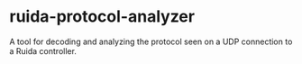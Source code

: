 # ruida-protocol-analyzer
A tool for decoding and analyzing the protocol seen on a UDP connection to a Ruida controller.
